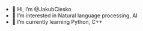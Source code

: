 - 👋 Hi, I’m @JakubCiesko
- 👀 I’m interested in Natural language processing, AI
- 🌱 I’m currently learning Python, C++
